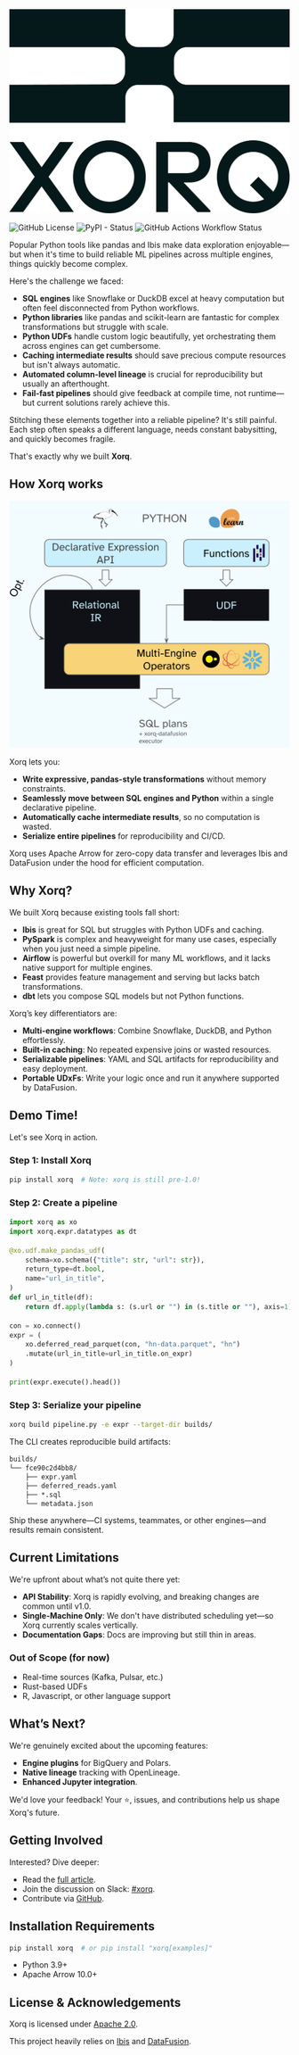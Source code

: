 <img src="https://raw.githubusercontent.com/xorq-labs/xorq/4dc0fa751c28364ef00cdb514b876daf5ff0342d/docs/images/Xorq_PrimaryLogo_RGB_Midnight.png" alt="Xorq Logo" style="height: 25%;">

![GitHub License](https://img.shields.io/github/license/xorq-labs/xorq)
![PyPI - Status](https://img.shields.io/pypi/status/xorq)
![GitHub Actions Workflow Status](https://img.shields.io/github/actions/workflow/status/xorq-labs/xorq/ci-test.yml)

Popular Python tools like pandas and Ibis make data exploration enjoyable—but
when it's time to build reliable ML pipelines across multiple engines, things
quickly become complex.

Here's the challenge we faced:

* **SQL engines** like Snowflake or DuckDB excel at heavy computation but often feel disconnected from Python workflows.
* **Python libraries** like pandas and scikit-learn are fantastic for complex transformations but struggle with scale.
* **Python UDFs** handle custom logic beautifully, yet orchestrating them across engines can get cumbersome.
* **Caching intermediate results** should save precious compute resources but isn't always automatic.
* **Automated column-level lineage** is crucial for reproducibility but usually an afterthought.
* **Fail-fast pipelines** should give feedback at compile time, not runtime—but current solutions rarely achieve this.

Stitching these elements together into a reliable pipeline? It's still painful.
Each step often speaks a different language, needs constant babysitting, and
quickly becomes fragile.

That's exactly why we built **Xorq**.

## How Xorq works

![Xorq Architecture](docs/images/how-xorq-works.png)

Xorq lets you:

* **Write expressive, pandas-style transformations** without memory constraints.
* **Seamlessly move between SQL engines and Python** within a single declarative pipeline.
* **Automatically cache intermediate results**, so no computation is wasted.
* **Serialize entire pipelines** for reproducibility and CI/CD.

Xorq uses Apache Arrow for zero-copy data transfer and leverages Ibis and
DataFusion under the hood for efficient computation.

## Why Xorq?

We built Xorq because existing tools fall short:

* **Ibis** is great for SQL but struggles with Python UDFs and caching.
* **PySpark** is complex and heavyweight for many use cases, especially when you just need a simple pipeline.
* **Airflow** is powerful but overkill for many ML workflows, and it lacks native support for multiple engines.
* **Feast** provides feature management and serving but lacks batch transformations.
* **dbt** lets you compose SQL models but not Python functions.

Xorq’s key differentiators are:

* **Multi-engine workflows**: Combine Snowflake, DuckDB, and Python effortlessly.
* **Built-in caching**: No repeated expensive joins or wasted resources.
* **Serializable pipelines**: YAML and SQL artifacts for reproducibility and easy deployment.
* **Portable UDxFs**: Write your logic once and run it anywhere supported by DataFusion.

## Demo Time!

Let's see Xorq in action.

### Step 1: Install Xorq

```bash
pip install xorq  # Note: xorq is still pre-1.0!
```

### Step 2: Create a pipeline

```python
import xorq as xo
import xorq.expr.datatypes as dt

@xo.udf.make_pandas_udf(
    schema=xo.schema({"title": str, "url": str}),
    return_type=dt.bool,
    name="url_in_title",
)
def url_in_title(df):
    return df.apply(lambda s: (s.url or "") in (s.title or ""), axis=1)

con = xo.connect()
expr = (
    xo.deferred_read_parquet(con, "hn-data.parquet", "hn")
    .mutate(url_in_title=url_in_title.on_expr)
)

print(expr.execute().head())
```

### Step 3: Serialize your pipeline

```bash
xorq build pipeline.py -e expr --target-dir builds/
```
The CLI creates reproducible build artifacts:

```
builds/
└── fce90c2d4bb8/
    ├── expr.yaml
    ├── deferred_reads.yaml
    ├── *.sql
    └── metadata.json
```

Ship these anywhere—CI systems, teammates, or other engines—and results remain consistent.

## Current Limitations

We're upfront about what’s not quite there yet:

* **API Stability**: Xorq is rapidly evolving, and breaking changes are common until v1.0.
* **Single-Machine Only**: We don't have distributed scheduling yet—so Xorq currently scales vertically.
* **Documentation Gaps**: Docs are improving but still thin in areas.

### Out of Scope (for now)

* Real-time sources (Kafka, Pulsar, etc.)
* Rust-based UDFs
* R, Javascript, or other language support


## What’s Next?

We're genuinely excited about the upcoming features:

* **Engine plugins** for BigQuery and Polars.
* **Native lineage** tracking with OpenLineage.
* **Enhanced Jupyter integration**.

We'd love your feedback! Your ⭐, issues, and contributions help us shape Xorq's future.

## Getting Involved

Interested? Dive deeper:

* Read the [full article](https://docs.xorq.dev/blog/intro).
* Join the discussion on Slack: [#xorq](link).
* Contribute via [GitHub](https://github.com/xorq-labs/xorq).

## Installation Requirements

```bash
pip install xorq  # or pip install "xorq[examples]"
```
* Python 3.9+
* Apache Arrow 10.0+

## License & Acknowledgements

Xorq is licensed under [Apache 2.0](https://github.com/xorq-labs/xorq/blob/main/LICENSE).

This project heavily relies on [Ibis](https://github.com/ibis-project/ibis) and [DataFusion](https://github.com/apache/datafusion).
